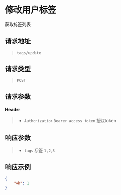 # 修改用户标签

获取标签列表

## 请求地址

> `tags/update`

## 请求类型

> `POST`

## 请求参数

#### Header

> - `Authorization` `Bearer access_token` 授权token

## 响应参数

> - `tags` 标签 `1,2,3`

## 响应示例

```json
{
    "ok": 1
}
```